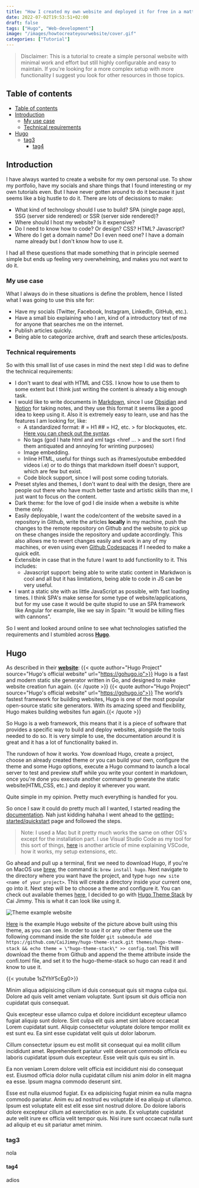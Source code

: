 ```yaml
---
title: "How I created my own website and deployed it for free in a matter of hours"
date: 2022-07-02T19:53:51+02:00
draft: false
tags: ["Hugo", "Web-development"]
image: "/images/howtocreateyourwebsite/cover.gif"
categories: ["Tutorial"]
---
```

> Disclaimer: This is a tutorial to create a simple personal website with minimal work and effort but still highly configurable and easy to maintain. If you're looking for a more complex setup with more functionality I suggest you look for other resources in those topics.

## Table of contents

- [Table of contents](#table-of-contents)
- [Introduction](#introduction)
  - [My use case](#my-use-case)
  - [Technical requirements](#technical-requirements)
- [Hugo](#hugo)
  - [tag3](#tag3)
    - [tag4](#tag4)

## Introduction

I have always wanted to create a website for my own personal use. To show my portfolio, have my socials and share things that I found interesting or my own tutorials even. But I have never gotten around to do it because it just seems like a big hustle to do it.
There are lots of decissions to make:

- What kind of technology should I use to build? SPA (single page app), SSG (server side rendered) or SSR (server side rendered)?
- Where should I host my website? Is it expensive?
- Do I need to know how to code? Or design? CSS? HTML? Javascript?
- Where do I get a domain name? Do I even need one? I have a domain name already but I don't know how to use it.

I had all these questions that made something that in principle seemed simple but ends up feeling very overwhelming, and makes you not want to do it.

### My use case

What I always do in these situations is define the problem, hence I listed what I was going to use this site for:

- Have my socials (Twitter, Facebook, Instagram, LinkedIn, GitHub, etc.).
- Have a small bio explaining who I am, kind of a introductory text of me for anyone that searches me on the internet.
- Publish articles quickly.
- Being able to categorize archive, draft and search these articles/posts.

### Technical requirements

So with this small list of use cases in mind the next step I did was to define the technical requirements:

- I don't want to deal with HTML and CSS. I know how to use them to some extent but I think just writing the content is already a big enough task.
- I would like to write documents in [Markdown](https://www.markdownguide.org/), since I use [Obsidian](https://obsidian.md/) and [Notion](https://notion.so) for taking notes, and they use this format it seems like a good idea to keep using it. Also it is extremely easy to learn, use and has the features I am looking for, like:
  - A standardized format: # = H1 ## = H2, etc. > for blockquotes, etc. [Here you can check out the syntax](https://www.markdownguide.org/basic-syntax/).
  - No tags (god I hate html and xml tags <href ... > and the sort I find them antiquated and annoying for wrinting purposes)
  - Image embedding.
  - Inline HTML, useful for things such as iframes(youtube embedded videos i.e) or to do things that markdown itself doesn't support, which are few but exist.
  - Code block support, since I will post some coding tutorials.
- Preset styles and themes, I don't want to deal with the design, there are people out there who have much better taste and artistic skills than me, I just want to focus on the content.
- Dark theme: for the love of god I die inside when a website is white theme only.
- Easily deployable, I want the code/content of the website saved in a repository in Github, write the articles **locally** in my machine, push the changes to the remote repository on Github and the website to pick up on these changes inside the repository and update accordingly. This also allows me to revert changes easily and work in any of my machines, or even using even [Github Codespaces](https://github.com/features/codespaces) if I needed to make a quick edit.
- Extensible in case that in the future I want to add functionlity to it. This includes:
  - Javascript support: being able to write static content in Markdwon is cool and all but it has limitations, being able to code in JS can be very useful.
- I want a static site with as little JavaScript as possible, with fast loading times. I think SPA's make sense for some type of website/applications, but for my use case it would be quite stupid to use an SPA framework like Angular for example, like we say in Spain: "It would be killing flies with cannons".

So I went and looked around online to see what technologies satisfied the requirements and I stumbled across [**Hugo**](https://gohugo.io/).

## Hugo

As described in their [**website**](https://gohugo.io/):
{{< quote author="Hugo Project" source="Hugo's official website" url="https://gohugo.io">}}
Hugo is a fast and modern static site generator written in Go, and designed to make website creation fun again.
{{< /quote >}}
{{< quote author="Hugo Project" source="Hugo's official website" url="https://gohugo.io">}}
The world’s fastest framework for building websites, Hugo is one of the most popular open-source static site generators. With its amazing speed and flexibility, Hugo makes building websites fun again.{{< /quote >}}

So Hugo is a web framework, this means that it is a piece of software that provides a specific way to build and deploy websites, alongside the tools needed to do so. It is very simple to use, the documentation around it is great and it has a lot of functionality baked in.

The rundown of how it works. Yow download Hugo, create a project, choose an already created theme or you can build your own, configure the theme and some Hugo options, execute a Hugo command to launch a local server to test and preview stuff while you write your content in markdown, once you're done you execute another command to generate the static website(HTML,CSS, etc.) and deploy it wherever you want.

Quite simple in my opinion. Pretty much everything is handled for you.

So once I saw it could do pretty much all I wanted, I started reading the [documentation](https://gohugo.io/documentation/). Nah just kidding hahaha I went ahead to the [getting-started/quickstart](https://gohugo.io/getting-started/quick-start/) page and followed the steps.

> Note: I used a Mac but it pretty much works the same on other OS's except for the installation part.
> I use Visual Studio Code as my tool for this sort of things, [here](/posts/vscodetheultimatetool) is another article of mine explaining VSCode, how it works, my setup extensions, etc.

Go ahead and pull up a terminal, first we need to download Hugo, if you're on MacOS use [brew](https://brew.sh), the command is: `brew install hugo`.
Next navigate to the directory where you want have the project, and type `hugo new site <name of your project>`. This will create a directory inside your current one, go into it.
Next step will be to choose a theme and configure it. You can check out available themes [here](), I decided to go with [Hugo Theme Stack](https://github.com/CaiJimmy/hugo-theme-stack) by Cai Jimmy. This is what it can look like using it.

![Theme example website](images/howtocreateyourwebsite/hugo_theme_stack_web.png)

[Here](https://demo.stack.jimmycai.com/) is the example Hugo website of the picture above built using this theme, as you can see.
In order to use it or any other theme use the following command inside the site folder `git submodule add https://github.com/CaiJimmy/hugo-theme-stack.git themes/hugo-theme-stack && echo theme = \"hugo-theme-stack\" >> config.toml`
This will download the theme from Github and append the theme attribute inside the confi.toml file, and set it to the hugo-theme-stack so hugo can read it and know to use it.

{{< youtube 1sZYhY5cEg0>}}

Minim aliqua adipisicing cillum id duis consequat quis sit magna culpa qui. Dolore ad quis velit amet veniam voluptate. Sunt ipsum sit duis officia non cupidatat quis consequat.

Quis excepteur esse ullamco culpa et dolore incididunt excepteur ullamco fugiat aliquip sunt dolore. Sint culpa elit quis amet sint labore occaecat Lorem cupidatat sunt. Aliquip consectetur voluptate dolore tempor mollit ex est sunt eu. Ea sint esse cupidatat velit quis ut dolor laborum.

Cillum consectetur ipsum eu est mollit sit consequat qui ea mollit cillum incididunt amet. Reprehenderit pariatur velit deserunt commodo officia eu laboris cupidatat ipsum duis excepteur. Esse velit quis quis eu sint in.

Ea non veniam Lorem dolore velit officia est incididunt nisi do consequat est. Eiusmod officia dolor nulla cupidatat cillum nisi anim dolor in elit magna ea esse. Ipsum magna commodo deserunt sint.

Esse est nulla eiusmod fugiat. Ex ea adipisicing fugiat minim ea nulla magna commodo pariatur. Anim eu ad nostrud eu voluptate id ea aliquip ut ullamco. Ipsum est voluptate elit est elit esse sint nostrud dolore. Do dolore laboris dolore excepteur cillum ad exercitation ex in aute. Ex voluptate cupidatat aute velit irure ex officia velit tempor quis. Nisi irure sunt occaecat nulla sunt ad aliquip et eu sit pariatur amet minim.

### tag3
nola

#### tag4
adios